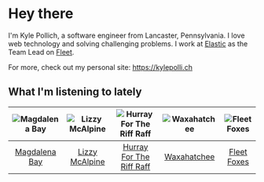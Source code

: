# Hey there


I'm Kyle Pollich, a software engineer from Lancaster, Pennsylvania. I love web technology and solving challenging problems.
I work at [Elastic](https://www.elastic.co/) as the Team Lead on [Fleet](https://www.elastic.co/guide/en/fleet/current/fleet-overview.html).

For more, check out my personal site: https://kylepolli.ch

## What I'm listening to lately

<!-- begin artists -->
  |![Magdalena Bay](https://i.scdn.co/image/ab6761610000f17864584f6175cff36d2d8c57d1)|![Lizzy McAlpine](https://i.scdn.co/image/ab6761610000f178047494355f49310b5b7e5f2b)|![Hurray For The Riff Raff](https://i.scdn.co/image/ab6761610000f178e33c83dd79fcecdab93f5ce2)|![Waxahatchee](https://i.scdn.co/image/ab6761610000f178909fb4e2a0d9c0f880174263)|![Fleet Foxes](https://i.scdn.co/image/ab6761610000f1787d2e812e63d6df77ee087b47)|
  |:---:|:---:|:---:|:---:|:---:|
  |[Magdalena Bay](https://open.spotify.com/artist/1oPRcJUkloHaRLYx0olBLJ)|[Lizzy McAlpine](https://open.spotify.com/artist/1GmsPCcpKgF9OhlNXjOsbS)|[Hurray For The Riff Raff](https://open.spotify.com/artist/2xLEV2jDreAOcpJXFNoXyt)|[Waxahatchee](https://open.spotify.com/artist/5IWCU0V9evBlW4gIeGY4zF)|[Fleet Foxes](https://open.spotify.com/artist/4EVpmkEwrLYEg6jIsiPMIb)|
<!-- end artists -->

